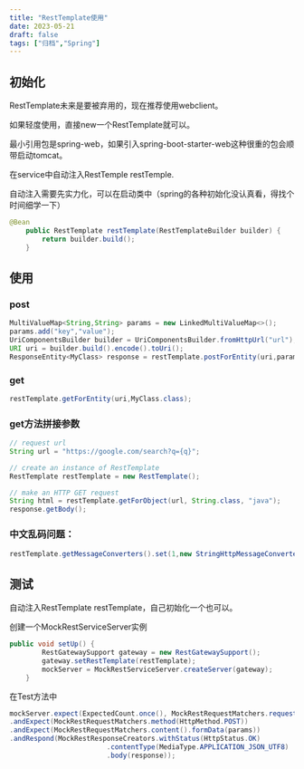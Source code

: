 ```yaml
---
title: "RestTemplate使用"
date: 2023-05-21
draft: false
tags: ["归档","Spring"]
---
```


## 初始化

RestTemplate未来是要被弃用的，现在推荐使用webclient。

如果轻度使用，直接new一个RestTemplate就可以。

最小引用包是spring-web，如果引入spring-boot-starter-web这种很重的包会顺带启动tomcat。

在service中自动注入RestTemple restTemple.

自动注入需要先实力化，可以在启动类中（spring的各种初始化没认真看，得找个时间细学一下）

```java
@Bean
    public RestTemplate restTemplate(RestTemplateBuilder builder) {
        return builder.build();
    }
```

## 使用

### post

```java
MultiValueMap<String,String> params = new LinkedMultiValueMap<>();
params.add("key","value");
UriComponentsBuilder builder = UriComponentsBuilder.fromHttpUrl("url");
URI uri = builder.build().encode().toUri();
ResponseEntity<MyClass> response = restTemplate.postForEntity(uri,params,MyClass.class);
```

### get

```java
restTemplate.getForEntity(uri,MyClass.class);
```

### get方法拼接参数

```java
// request url
String url = "https://google.com/search?q={q}";

// create an instance of RestTemplate
RestTemplate restTemplate = new RestTemplate();

// make an HTTP GET request
String html = restTemplate.getForObject(url, String.class, "java");
response.getBody();
```

### 中文乱码问题：

```java
restTemplate.getMessageConverters().set(1,new StringHttpMessageConverter(StandardCharsets.UTF_8));
```

## 测试

自动注入RestTemplate restTemplate，自己初始化一个也可以。

创建一个MockRestServiceServer实例

```java
public void setUp() {
        RestGatewaySupport gateway = new RestGatewaySupport();
        gateway.setRestTemplate(restTemplate);
        mockServer = MockRestServiceServer.createServer(gateway);
    }
```

在Test方法中

```java
mockServer.expect(ExpectedCount.once(), MockRestRequestMatchers.requestTo(url))
.andExpect(MockRestRequestMatchers.method(HttpMethod.POST))
.andExpect(MockRestRequestMatchers.content().formData(params))               
.andRespond(MockRestResponseCreators.withStatus(HttpStatus.OK)
                        .contentType(MediaType.APPLICATION_JSON_UTF8)
                        .body(response));
```